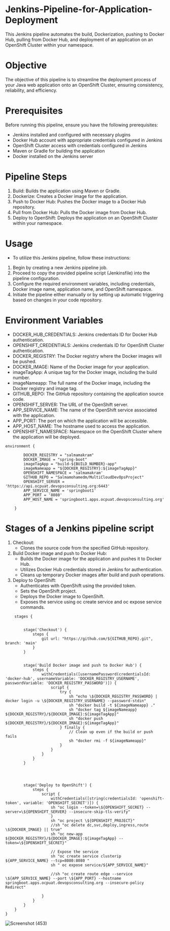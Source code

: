 # Jenkins-Pipeline-for-Application-Deployment
This Jenkins pipeline automates the build, Dockerization, pushing to Docker Hub, pulling from Docker Hub, and deployment of an application on an OpenShift Cluster within your namespace.
# Objective
The objective of this pipeline is to streamline the deployment process of your Java web application onto an OpenShift Cluster, ensuring consistency, reliability, and efficiency.
# Prerequisites
Before running this pipeline, ensure you have the following prerequisites:
- Jenkins installed and configured with necessary plugins
- Docker Hub account with appropriate credentials configured in Jenkins
- OpenShift Cluster access with credentials configured in Jenkins
- Maven or Gradle for building the application
- Docker installed on the Jenkins server
# Pipeline Steps
1. Build: Builds the application using Maven or Gradle.
2. Dockerize: Creates a Docker image for the application.
3. Push to Docker Hub: Pushes the Docker image to a Docker Hub repository.
4. Pull from Docker Hub: Pulls the Docker image from Docker Hub.
5. Deploy to OpenShift: Deploys the application on an OpenShift Cluster within your namespace.
      
# Usage
- To utilize this Jenkins pipeline, follow these instructions:
1. Begin by creating a new Jenkins pipeline job.
2. Proceed to copy the provided pipeline script (Jenkinsfile) into the pipeline configuration.
3. Configure the required environment variables, including credentials, Docker image name, application name, and OpenShift namespace.
4. Initiate the pipeline either manually or by setting up automatic triggering based on changes in your code repository.

# Environment Variables
- DOCKER_HUB_CREDENTIALS: Jenkins credentials ID for Docker Hub authentication.
- OPENSHIFT_CREDENTIALS: Jenkins credentials ID for OpenShift Cluster authentication.
- DOCKER_REGISTRY: The Docker registry where the Docker images will be pushed.
- DOCKER_IMAGE: Name of the Docker image for your application.
- imageTagApp: A unique tag for the Docker image, including the build number.
- imageNameapp: The full name of the Docker image, including the Docker registry and image tag.
- GITHUB_REPO: The GitHub repository containing the application source code.
- OPENSHIFT_SERVER: The URL of the OpenShift server.
- APP_SERVICE_NAME: The name of the OpenShift service associated with the application.
- APP_PORT: The port on which the application will be accessible.
- APP_HOST_NAME: The hostname used to access the application.
- OPENSHIFT_NAMESPACE: Namespace on the OpenShift Cluster where the application will be deployed.

```
environment {
        
        DOCKER_REGISTRY = "salmamakram"
        DOCKER_IMAGE = "spring-boot"
        imageTagApp = "build-${BUILD_NUMBER}-app"
        imageNameapp = "${DOCKER_REGISTRY}:${imageTagApp}"
        OPENSHIFT_NAMESPACE = 'salmamakram'
        GITHUB_REPO = "Salmamohamedm/MultiCloudDevOpsProject"
        OPENSHIFT_SERVER = 'https://api.ocpuat.devopsconsulting.org:6443'
        APP_SERVICE_NAME = 'springboot1'
        APP_PORT = '8080'
        APP_HOST_NAME = 'springboot1.apps.ocpuat.devopsconsulting.org'
        
    }
```
  
# Stages of a Jenkins pipeline script
1. Checkout:
     - Clones the source code from the specified GitHub repository.
2. Build Docker image and push to Docker Hub:
      - Builds the Docker image for the application and pushes it to Docker Hub.
      - Utilizes Docker Hub credentials stored in Jenkins for authentication.
      - Cleans up temporary Docker images after build and push operations.
3. Deploy to OpenShift:
      - Authenticates with OpenShift using the provided token.
      - Sets the OpenShift project.
      - Deploys the Docker image to OpenShift.
      - Exposes the service using oc create service and oc expose service commands.
```
    stages {
        
        
        stage('Checkout') {
            steps {
                git url: "https://github.com/${GITHUB_REPO}.git", branch: 'main'
            }
        }
        
        
        stage('Build Docker image and push to Docker Hub') {
            steps {
                withCredentials([usernamePassword(credentialsId: 'docker-hub', usernameVariable: 'DOCKER_REGISTRY_USERNAME', passwordVariable: 'DOCKER_REGISTRY_PASSWORD')]) {
                    script {
                        try {
                            sh "echo \${DOCKER_REGISTRY_PASSWORD} | docker login -u \${DOCKER_REGISTRY_USERNAME} --password-stdin"
                            sh "docker build -t ${imageNameapp} ."
                            sh "docker tag ${imageNameapp} ${DOCKER_REGISTRY}/${DOCKER_IMAGE}:${imageTagApp}"
                            sh "docker push ${DOCKER_REGISTRY}/${DOCKER_IMAGE}:${imageTagApp}"
                        } finally {
                            // Clean up even if the build or push fails
                            sh "docker rmi -f ${imageNameapp}"
                        }
                    }
                }
            }
        }


        

        stage('Deploy to OpenShift') {
            steps {
                script {
                    withCredentials([string(credentialsId: 'openshift-token', variable: 'OPENSHIFT_SECRET')]) {
                    sh "oc login --token=\${OPENSHIFT_SECRET} --server=\${OPENSHIFT_SERVER} --insecure-skip-tls-verify"
                    }
                    sh "oc project \${OPENSHIFT_PROJECT}"
                    //sh "oc delete dc,svc,deploy,ingress,route \${DOCKER_IMAGE} || true"
                    sh "oc new-app ${DOCKER_REGISTRY}/${DOCKER_IMAGE}:${imageTagApp} --token=\${OPENSHIFT_SECRET}"
                    
                    // Expose the service 
                    sh "oc create service clusterip ${APP_SERVICE_NAME} --tcp=8080:8080 "
                    sh " oc expose service/${APP_SERVICE_NAME}"
                    
                    //sh "oc create route edge --service \${APP_SERVICE_NAME} --port \${APP_PORT} --hostname springboot.apps.ocpuat.devopsconsulting.org --insecure-policy Redirect"

                }
            }
        }
    }
}

```
![Screenshot (453)](https://github.com/Salmamohamedm/Jenkins-Pipeline-for-Application-Deployment/assets/109488469/eedcbbc5-7570-4eb5-b56a-df8b4b5ce1b9)


